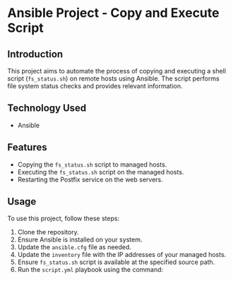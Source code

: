 # Ansible Project - Copy and Execute Script

## Introduction

This project aims to automate the process of copying and executing a shell script (`fs_status.sh`) on remote hosts using Ansible. The script performs file system status checks and provides relevant information.

## Technology Used

- Ansible

## Features

- Copying the `fs_status.sh` script to managed hosts.
- Executing the `fs_status.sh` script on the managed hosts.
- Restarting the Postfix service on the web servers.

## Usage

To use this project, follow these steps:

1. Clone the repository.
2. Ensure Ansible is installed on your system.
3. Update the `ansible.cfg` file as needed.
4. Update the `inventory` file with the IP addresses of your managed hosts.
5. Ensure `fs_status.sh` script is available at the specified source path.
6. Run the `script.yml` playbook using the command:
